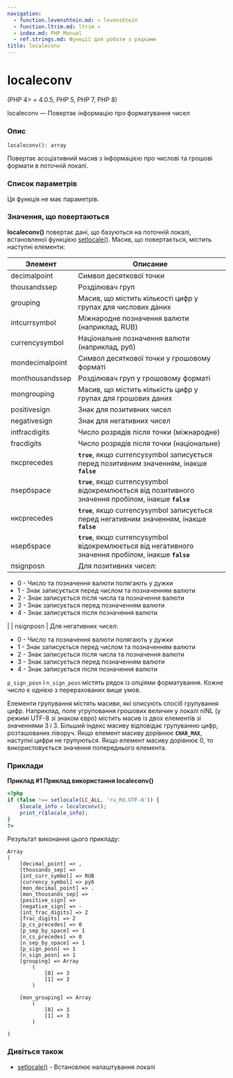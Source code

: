 ```yaml
---
navigation:
  - function.levenshtein.md: « levenshtein
  - function.ltrim.md: ltrim »
  - index.md: PHP Manual
  - ref.strings.md: Функції для роботи з рядками
title: localeconv
---
```

# localeconv

(PHP 4> = 4.0.5, PHP 5, PHP 7, PHP 8)

localeconv — Повертає інформацію про форматування чисел

### Опис

```methodsynopsis
localeconv(): array
```

Повертає асоціативний масив з інформацією про числові та грошові формати в поточній локалі.

### Список параметрів

Ця функція не має параметрів.

### Значення, що повертаються

**localeconv()** повертає дані, що базуються на поточній локалі, встановленої функцією [setlocale()](function.setlocale.md). Масив, що повертається, містить наступні елементи:

| Элемент | Описание |
| --- | --- |
| decimalpoint | Символ десяткової точки |
| thousandssep | Розділювач груп |
| grouping | Масив, що містить кількості цифр у групах для числових даних |
| intcurrsymbol | Міжнародне позначення валюти (наприклад, RUB) |
| currencysymbol | Національне позначення валюти (наприклад, руб) |
| mondecimalpoint | Символ десяткової точки у грошовому форматі |
| monthousandssep | Розділювач груп у грошовому форматі |
| mongrouping | Масив, що містить кількість цифр у групах для грошових даних |
| positivesign | Знак для позитивних чисел |
| negativesign | Знак для негативних чисел |
| intfracdigits | Число розрядів після точки (міжнародне) |
| fracdigits | Число розрядів після точки (національне) |
| пксprecedes | **`true`**, якщо currencysymbol записується перед позитивним значенням, інакше **`false`** |
| пsepбspace | **`true`**, якщо currencysymbol відокремлюється від позитивного значення пробілом, інакше **`false`** |
| нксprecedes | **`true`**, якщо currencysymbol записується перед негативним значенням, інакше **`false`** |
| нsepбspace | **`true`**, якщо currencysymbol відокремлюється від негативного значення пробілом, інакше **`false`** |
| пsignposn | Для позитивних чисел: |

-   0 - Число та позначення валюти полягають у дужки
-   1 - Знак записується перед числом та позначенням валюти
-   2 - Знак записується після числа та позначення валюти
-   3 - Знак записується перед позначенням валюти
-   4 - Знак записується після позначення валюти

| | nsignposn | Для негативних чисел:

-   0 - Число та позначення валюти полягають у дужки
-   1 - Знак записується перед числом та позначенням валюти
-   2 - Знак записується після числа та позначення валюти
-   3 - Знак записується перед позначенням валюти
-   4 - Знак записується після позначення валюти

`p_sign_posn` і `n_sign_posn` містять рядок із опціями форматування. Кожне число є однією з перерахованих вище умов.

Елементи групування містять масиви, які описують спосіб групування цифр. Наприклад, поле угруповання грошових величин у локалі nlNL (у режимі UTF-8 зі знаком євро) містить масив із двох елементів зі значеннями 3 і 3. Більший індекс масиву відповідає групуванню цифр, розташованих ліворуч. Якщо елемент масиву дорівнює **`CHAR_MAX`**, наступні цифри не групуються. Якщо елемент масиву дорівнює 0, то використовується значення попереднього елемента.

### Приклади

**Приклад #1 Приклад використання **localeconv()****

```php
<?php
if (false !== setlocale(LC_ALL, 'ru_RU.UTF-8')) {
    $locale_info = localeconv();
    print_r($locale_info);
}
?>
```

Результат виконання цього прикладу:

```
Array
(
    [decimal_point] => ,
    [thousands_sep] =>
    [int_curr_symbol] => RUB
    [currency_symbol] => руб
    [mon_decimal_point] => .
    [mon_thousands_sep] =>
    [positive_sign] =>
    [negative_sign] => -
    [int_frac_digits] => 2
    [frac_digits] => 2
    [p_cs_precedes] => 0
    [p_sep_by_space] => 1
    [n_cs_precedes] => 0
    [n_sep_by_space] => 1
    [p_sign_posn] => 1
    [n_sign_posn] => 1
    [grouping] => Array
        (
            [0] => 3
            [1] => 3
        )

    [mon_grouping] => Array
        (
            [0] => 3
            [1] => 3
        )

)
```

### Дивіться також

-   [setlocale()](function.setlocale.md) - Встановлює налаштування локалі
